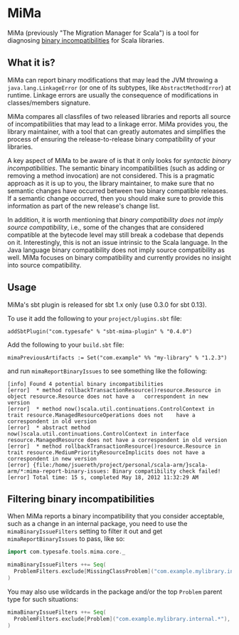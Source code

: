# MiMa

MiMa (previously "The Migration Manager for Scala") is a tool for
diagnosing [binary incompatibilities][] for Scala libraries.

[binary incompatibilities]: https://docs.scala-lang.org/overviews/core/binary-compatibility-for-library-authors.html

## What it is?

MiMa can report binary modifications that may
lead the JVM throwing a ``java.lang.LinkageError`` (or one of its subtypes,
like ``AbstractMethodError``) at runtime. Linkage errors are usually the
consequence of modifications in classes/members signature.

MiMa compares all classfiles of two released libraries and reports all source
of incompatibilities that may lead to a linkage error. MiMa provides you, the
library maintainer, with a tool that can greatly automates and simplifies the
process of ensuring the release-to-release binary compatibility of your
libraries.

A key aspect of MiMa to be aware of is that it only looks for *syntactic binary
incompatibilities*. The semantic binary incompatibilities (such as adding or
removing a method invocation) are not considered. This is a pragmatic approach
as it is up to you, the library maintainer, to make sure that no semantic
changes have occurred between two binary compatible releases. If a semantic
change occurred, then you should make sure to provide this information as part
of the new release's change list.

In addition, it is worth mentioning that *binary compatibility does not imply
source compatibility*, i.e., some of the changes that are considered compatible
at the bytecode level may still break a codebase that depends on it.
Interestingly, this is not an issue intrinsic to the Scala language. In the
Java language binary compatibility does not imply source compatibility as well.
MiMa focuses on binary compatibility and currently provides no insight into
source compatibility.

## Usage

MiMa's sbt plugin is released for sbt 1.x only (use 0.3.0 for sbt 0.13).

To use it add the following to your `project/plugins.sbt` file:

```
addSbtPlugin("com.typesafe" % "sbt-mima-plugin" % "0.4.0")
```

Add the following to your `build.sbt` file:

```
mimaPreviousArtifacts := Set("com.example" %% "my-library" % "1.2.3")
```

and run `mimaReportBinaryIssues` to see something like the following:

```
[info] Found 4 potential binary incompatibilities
[error]  * method rollbackTransactionResource()resource.Resource in object resource.Resource does not have a   correspondent in new version
[error]  * method now()scala.util.continuations.ControlContext in trait resource.ManagedResourceOperations does not    have a correspondent in old version
[error]  * abstract method now()scala.util.continuations.ControlContext in interface resource.ManagedResource does not have a correspondent in old version
[error]  * method rollbackTransactionResource()resource.Resource in trait resource.MediumPriorityResourceImplicits does not have a correspondent in new version
[error] {file:/home/jsuereth/project/personal/scala-arm/}scala-arm/*:mima-report-binary-issues: Binary compatibility check failed!
[error] Total time: 15 s, completed May 18, 2012 11:32:29 AM
```

## Filtering binary incompatibilities

When MiMa reports a binary incompatibility that you consider acceptable, such as a change in an internal package,
you need to use the `mimaBinaryIssueFilters` setting to filter it out and get `mimaReportBinaryIssues` to
pass, like so:

```scala
import com.typesafe.tools.mima.core._

mimaBinaryIssueFilters ++= Seq(
  ProblemFilters.exclude[MissingClassProblem]("com.example.mylibrary.internal.Foo"),
)
```

You may also use wildcards in the package and/or the top `Problem` parent type for such situations:

```scala
mimaBinaryIssueFilters ++= Seq(
  ProblemFilters.exclude[Problem]("com.example.mylibrary.internal.*"),
)
```
